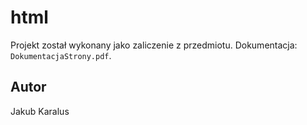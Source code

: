 # html
Projekt został wykonany jako zaliczenie z przedmiotu.
Dokumentacja: `DokumentacjaStrony.pdf`.
## Autor
Jakub Karalus
